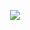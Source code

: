 <p align="center">
  <a href="https://skillicons.dev">
    <img src="https://skillicons.dev/icons?i=autocad,arduino,git,linux,bash,c,cpp,vim" />
  </a>
</p>

